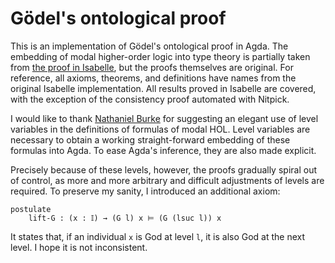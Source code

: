 # Gödel's ontological proof

This is an implementation of Gödel's ontological proof in Agda. The embedding of modal higher-order logic into type theory is partially taken from [the proof in Isabelle](https://www.isa-afp.org/entries/GoedelGod.html), but the proofs themselves are original. For reference, all axioms, theorems, and definitions have names from the original Isabelle implementation. All results proved in Isabelle are covered, with the exception of the consistency proof automated with Nitpick.

I would like to thank [Nathaniel Burke](https://github.com/NathanielB123) for suggesting an elegant use of level variables in the definitions of formulas of modal HOL. Level variables are necessary to obtain a working straight-forward embedding of these formulas into Agda. To ease Agda's inference, they are also made explicit.

Precisely because of these levels, however, the proofs gradually spiral out of control, as more and more arbitrary and difficult adjustments of levels are required. To preserve my sanity, I introduced an additional axiom:
```
postulate
    lift-G : (x : 𝕀) → (G l) x ⊨ (G (lsuc l)) x
```
It states that, if an individual `x` is God at level `l`, it is also God at the next level. I hope it is not inconsistent.